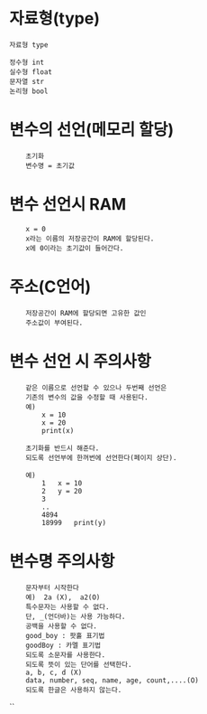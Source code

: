 # 자료형(type)
```
자료형	type

정수형	int
실수형	float
문자열	str
논리형	bool
```

# 변수의 선언(메모리 할당)
```
	초기화
	변수명 = 초기값
```

# 변수 선언시 RAM
```
	x = 0
	x라는 이름의 저장공간이 RAM에 할당된다.
	x에 0이라는 초기값이 들어간다.
```

# 주소(C언어)
```
	저장공간이 RAM에 할당되면 고유한 값인
	주소값이 부여된다.
```

# 변수 선언 시 주의사항
```
	같은 이름으로 선언할 수 있으나 두번째 선언은
	기존의 변수의 값을 수정할 때 사용된다.
	예)
		x = 10
		x = 20
		print(x)

	초기화를 반드시 해준다.
	되도록 선언부에 한꺼번에 선언한다(페이지 상단).

	예)
		1	x = 10
		2	y = 20
		3
		..
		4894	
		18999	print(y)
```

# 변수명 주의사항
```
	문자부터 시작한다
	예)	2a (X),  a2(O)
	특수문자는 사용할 수 없다.
	단, _(언더바)는 사용 가능하다.
	공백을 사용할 수 없다.
	good_boy : 팟홀 표기법
	goodBoy : 카멜 표기법
	되도록 소문자를 사용한다.
	되도록 뜻이 있는 단어를 선택한다.
	a, b, c, d (X)
	data, number, seq, name, age, count,....(O)
	되도록 한글은 사용하지 않는다.
```
``
